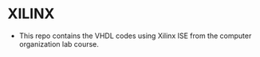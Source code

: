 # XILINX
  - This repo contains the VHDL codes using Xilinx ISE from the computer organization lab course.

